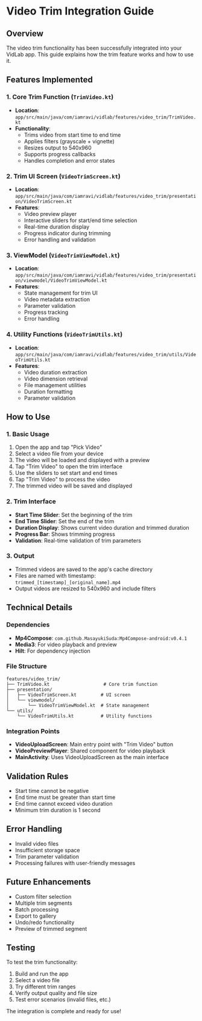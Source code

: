 # Video Trim Integration Guide

## Overview
The video trim functionality has been successfully integrated into your VidLab app. This guide explains how the trim feature works and how to use it.

## Features Implemented

### 1. Core Trim Function (`TrimVideo.kt`)
- **Location**: `app/src/main/java/com/iamravi/vidlab/features/video_trim/TrimVideo.kt`
- **Functionality**: 
  - Trims video from start time to end time
  - Applies filters (grayscale + vignette)
  - Resizes output to 540x960
  - Supports progress callbacks
  - Handles completion and error states

### 2. Trim UI Screen (`VideoTrimScreen.kt`)
- **Location**: `app/src/main/java/com/iamravi/vidlab/features/video_trim/presentation/VideoTrimScreen.kt`
- **Features**:
  - Video preview player
  - Interactive sliders for start/end time selection
  - Real-time duration display
  - Progress indicator during trimming
  - Error handling and validation

### 3. ViewModel (`VideoTrimViewModel.kt`)
- **Location**: `app/src/main/java/com/iamravi/vidlab/features/video_trim/presentation/viewmodel/VideoTrimViewModel.kt`
- **Features**:
  - State management for trim UI
  - Video metadata extraction
  - Parameter validation
  - Progress tracking
  - Error handling

### 4. Utility Functions (`VideoTrimUtils.kt`)
- **Location**: `app/src/main/java/com/iamravi/vidlab/features/video_trim/utils/VideoTrimUtils.kt`
- **Features**:
  - Video duration extraction
  - Video dimension retrieval
  - File management utilities
  - Duration formatting
  - Parameter validation

## How to Use

### 1. Basic Usage
1. Open the app and tap "Pick Video"
2. Select a video file from your device
3. The video will be loaded and displayed with a preview
4. Tap "Trim Video" to open the trim interface
5. Use the sliders to set start and end times
6. Tap "Trim Video" to process the video
7. The trimmed video will be saved and displayed

### 2. Trim Interface
- **Start Time Slider**: Set the beginning of the trim
- **End Time Slider**: Set the end of the trim
- **Duration Display**: Shows current video duration and trimmed duration
- **Progress Bar**: Shows trimming progress
- **Validation**: Real-time validation of trim parameters

### 3. Output
- Trimmed videos are saved to the app's cache directory
- Files are named with timestamp: `trimmed_[timestamp]_[original_name].mp4`
- Output videos are resized to 540x960 and include filters

## Technical Details

### Dependencies
- **Mp4Compose**: `com.github.MasayukiSuda:Mp4Compose-android:v0.4.1`
- **Media3**: For video playback and preview
- **Hilt**: For dependency injection

### File Structure
```
features/video_trim/
├── TrimVideo.kt                    # Core trim function
├── presentation/
│   ├── VideoTrimScreen.kt         # UI screen
│   └── viewmodel/
│       └── VideoTrimViewModel.kt  # State management
└── utils/
    └── VideoTrimUtils.kt          # Utility functions
```

### Integration Points
- **VideoUploadScreen**: Main entry point with "Trim Video" button
- **VideoPreviewPlayer**: Shared component for video playback
- **MainActivity**: Uses VideoUploadScreen as the main interface

## Validation Rules
- Start time cannot be negative
- End time must be greater than start time
- End time cannot exceed video duration
- Minimum trim duration is 1 second

## Error Handling
- Invalid video files
- Insufficient storage space
- Trim parameter validation
- Processing failures with user-friendly messages

## Future Enhancements
- Custom filter selection
- Multiple trim segments
- Batch processing
- Export to gallery
- Undo/redo functionality
- Preview of trimmed segment

## Testing
To test the trim functionality:
1. Build and run the app
2. Select a video file
3. Try different trim ranges
4. Verify output quality and file size
5. Test error scenarios (invalid files, etc.)

The integration is complete and ready for use!
